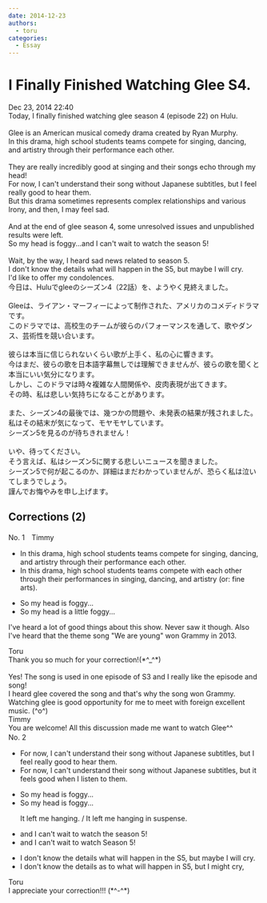 ```yaml
---
date: 2014-12-23
authors:
  - toru
categories:
  - Essay
---
```


<h1 id="subject_show">I Finally Finished Watching Glee S4.</h1>
<div class="date">Dec 23, 2014 22:40</div>
<div id="post"><div id="body_show_ori">
Today, I finally finished watching glee season 4 (episode 22) on Hulu.<br/><br/>Glee is an American musical comedy drama created by Ryan Murphy.<br/>In this drama, high school students teams compete for singing, dancing, and artistry through their performance each other.<br/><br/>They are really incredibly good at singing and their songs echo through my head!<br/>For now, I can't understand their song without Japanese subtitles, but I feel really good to hear them.<br/>But this drama sometimes represents complex relationships and various Irony, and then, I may feel sad.<br/><br/>And at the end of glee season 4, some unresolved issues and unpublished results were left.<br/>So my head is foggy...and I can't wait to watch the season 5!<br/><br/>Wait, by the way, I heard sad news related to season 5.<br/>I don't know the details what will happen in the S5, but maybe I will cry.<br/>I'd like to offer my condolences.<br/>
</div></div>

<!-- more -->

<div id="post_ja"><div id="body_show_mo">
今日は、Huluでgleeのシーズン4（22話）を、ようやく見終えました。<br/><br/>Gleeは、ライアン・マーフィーによって制作された、アメリカのコメディドラマです。<br/>このドラマでは、高校生のチームが彼らのパフォーマンスを通して、歌やダンス、芸術性を競い合います。<br/><br/>彼らは本当に信じられないくらい歌が上手く、私の心に響きます。<br/>今はまだ、彼らの歌を日本語字幕無しでは理解できませんが、彼らの歌を聞くと本当にいい気分になります。<br/>しかし、このドラマは時々複雑な人間関係や、皮肉表現が出てきます。<br/>その時、私は悲しい気持ちになることがあります。<br/><br/>また、シーズン4の最後では、幾つかの問題や、未発表の結果が残されました。<br/>私はその結末が気になって、モヤモヤしています。<br/>シーズン5を見るのが待ちきれません！<br/><br/>いや、待ってください。<br/>そう言えば、私はシーズン5に関する悲しいニュースを聞きました。<br/>シーズン5で何が起こるのか、詳細はまだわかっていませんが、恐らく私は泣いてしまうでしょう。<br/>謹んでお悔やみを申し上げます。
</div></div>

## Corrections (2)
<div id="block"><div class="first_name"> No. 1　<span class="just_name">Timmy</span></div><div id="block2">
<ul class="correction_field">
<li class="incorrect">In this drama, high school students teams compete for singing, dancing, and artistry through their performance each other.</li>
<li class="corrected correct">
In this drama, high school students teams compete <span class="f_blue">with</span> each other<span class="f_blue"> </span>through their performance<span class="f_blue">s</span> in singing, dancing, and artistry (or: <span class="f_blue">fine arts</span>).
</li>
</ul>
<ul class="correction_field">
<li class="incorrect">So my head is foggy...</li>
<li class="corrected correct">
So my head is <span class="f_blue">a</span> <span class="f_blue">little</span> foggy...
</li>
</ul>
<p class="comment_small">
 I've heard a lot of good things about this show. Never saw it though. Also I've heard that the theme song "We are young" won Grammy in 2013.
</p>

</div><div class="name"><span class="just_name">Toru</span><br>
Thank you so much for your correction!(*^_^*)<br/><br/>Yes! The song is used in one episode of S3 and I really like the episode and song!<br/>I heard glee covered the song and that's why the song won Grammy.<br/>Watching glee is good opportunity for me to meet with foreign excellent music. (^o^)
</div>
<div class="name"><span class="just_name">Timmy</span><br>
You are welcome! All this discussion made me want to watch Glee^^ 
</div>
</div>
<div id="block"><div class="first_name"> No. 2　<span class="just_name"></span></div><div id="block2">
<ul class="correction_field">
<li class="incorrect">For now, I can't understand their song without Japanese subtitles, but I feel really good to hear them.</li>
<li class="corrected correct">
For now, I can't understand their song without Japanese subtitles, but <span class="f_blue">it feels good when I listen to</span> them.
</li>
</ul>
<ul class="correction_field">
<li class="incorrect">So my head is foggy...</li>
<li class="corrected correct">
So my head is foggy...
<p class="correction_comment">It left me hanging. / It left me hanging in suspense.</p>
</li>
</ul>
<ul class="correction_field">
<li class="incorrect">and I can't wait to watch the season 5!</li>
<li class="corrected correct">
and I can't wait to watch Season 5!
</li>
</ul>
<ul class="correction_field">
<li class="incorrect">I don't know the details what will happen in the S5, but maybe I will cry.</li>
<li class="corrected correct">
I don't know the details as to what will happen in S5, but I might cry,
</li>
</ul>
</div><div class="name"><span class="just_name">Toru</span><br>
I appreciate your correction!!! (*^-^*)
</div>
</div>
